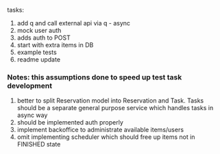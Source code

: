 tasks:
1. add q and call external api via q - async
2. mock user auth
3. adds auth to POST
4. start with extra items in DB
5. example tests
6. readme update

### Notes: this assumptions done to speed up test task development
1. better to split Reservation model into Reservation and Task. Tasks should be a separate general purpose service which handles tasks in async way 
2. should be implemented auth properly
3. implement backoffice to administrate available items/users
4. omit implementing scheduler which should free up items not in FINISHED state 